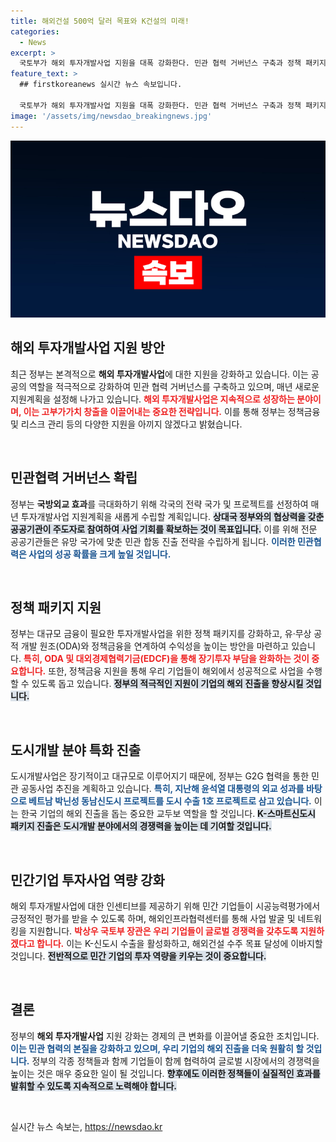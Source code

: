```yaml
---
title: 해외건설 500억 달러 목표와 K건설의 미래!
categories:
  - News
excerpt: >
  국토부가 해외 투자개발사업 지원을 대폭 강화한다. 민관 협력 거버넌스 구축과 정책 패키지를 통해 기업의 글로벌 경쟁력을 높이며, 고부가가치 시장으로의 진출을 적극 촉진할 예정이다. 이는 한국 기업들이 글로벌 인프라 시장에서 입지를 다질 기회를 제공할 것으로 기대된다.
feature_text: >
  ## firstkoreanews 실시간 뉴스 속보입니다.

  국토부가 해외 투자개발사업 지원을 대폭 강화한다. 민관 협력 거버넌스 구축과 정책 패키지를 통해 기업의 글로벌 경쟁력을 높이며, 고부가가치 시장으로의 진출을 적극 촉진할 예정이다. 이는 한국 기업들이 글로벌 인프라 시장에서 입지를 다질 기회를 제공할 것으로 기대된다.
image: '/assets/img/newsdao_breakingnews.jpg'
---
```


<p><img src="/assets/img/newsdao_breakingnews.jpg" alt="firstkoreanews 속보" /></p>



<h2 data-ke-size="size26">해외 투자개발사업 지원 방안</h2>

<p data-ke-size="size16">최근 정부는 본격적으로 <b>해외 투자개발사업</b>에 대한 지원을 강화하고 있습니다. 이는 공공의 역할을 적극적으로 강화하여 민관 협력 거버넌스를 구축하고 있으며, 매년 새로운 지원계획을 설정해 나가고 있습니다. <b><span style="color: #ee2323;">해외 투자개발사업은 지속적으로 성장하는 분야이며, 이는 고부가가치 창출을 이끌어내는 중요한 전략입니다.</span></b> 이를 통해 정부는 정책금융 및 리스크 관리 등의 다양한 지원을 아끼지 않겠다고 밝혔습니다.</p>

<p data-ke-size="size16">&nbsp;</p>

<h2 data-ke-size="size26">민관협력 거버넌스 확립</h2>

<p data-ke-size="size16">정부는 <b>국방외교 효과</b>를 극대화하기 위해 각국의 전략 국가 및 프로젝트를 선정하여 매년 투자개발사업 지원계획을 새롭게 수립할 계획입니다. <b><span style="background-color: #21538527;">상대국 정부와의 협상력을 갖춘 공공기관이 주도자로 참여하여 사업 기회를 확보하는 것이 목표입니다.</span></b> 이를 위해 전문 공공기관들은 유망 국가에 맞춘 민관 합동 진출 전략을 수립하게 됩니다. <b><span style="color: #1a5490;">이러한 민관협력은 사업의 성공 확률을 크게 높일 것입니다.</span></b></p>

<p data-ke-size="size16">&nbsp;</p>

<h2 data-ke-size="size26">정책 패키지 지원</h2>

<p data-ke-size="size16">정부는 대규모 금융이 필요한 투자개발사업을 위한 정책 패키지를 강화하고, 유·무상 공적 개발 원조(ODA)와 정책금융을 연계하여 수익성을 높이는 방안을 마련하고 있습니다. <b><span style="color: #ee2323;">특히, ODA 및 대외경제협력기금(EDCF)을 통해 장기투자 부담을 완화하는 것이 중요합니다.</span></b> 또한, 정책금융 지원을 통해 우리 기업들이 해외에서 성공적으로 사업을 수행할 수 있도록 돕고 있습니다. <b><span style="background-color: #21538527;">정부의 적극적인 지원이 기업의 해외 진출을 향상시킬 것입니다.</span></b></p>

<p data-ke-size="size16">&nbsp;</p>

<h2 data-ke-size="size26">도시개발 분야 특화 진출</h2>

<p data-ke-size="size16">도시개발사업은 장기적이고 대규모로 이루어지기 때문에, 정부는 G2G 협력을 통한 민관 공동사업 추진을 계획하고 있습니다. <b><span style="color: #1a5490;">특히, 지난해 윤석열 대통령의 외교 성과를 바탕으로 베트남 박닌성 동남신도시 프로젝트를 도시 수출 1호 프로젝트로 삼고 있습니다.</span></b> 이는 한국 기업의 해외 진출을 돕는 중요한 교두보 역할을 할 것입니다. <b><span style="background-color: #21538527;">K-스마트신도시 패키지 진출은 도시개발 분야에서의 경쟁력을 높이는 데 기여할 것입니다.</span></b></p>

<p data-ke-size="size16">&nbsp;</p>

<h2 data-ke-size="size26">민간기업 투자사업 역량 강화</h2>

<p data-ke-size="size16">해외 투자개발사업에 대한 인센티브를 제공하기 위해 민간 기업들이 시공능력평가에서 긍정적인 평가를 받을 수 있도록 하며, 해외인프라협력센터를 통해 사업 발굴 및 네트워킹을 지원합니다. <b><span style="color: #ee2323;">박상우 국토부 장관은 우리 기업들이 글로벌 경쟁력을 갖추도록 지원하겠다고 합니다.</span></b> 이는 K-신도시 수출을 활성화하고, 해외건설 수주 목표 달성에 이바지할 것입니다. <b><span style="background-color: #21538527;">전반적으로 민간 기업의 투자 역량을 키우는 것이 중요합니다.</span></b></p>

<p data-ke-size="size16">&nbsp;</p>

<h2 data-ke-size="size26">결론</h2>

<p data-ke-size="size16">정부의 <b>해외 투자개발사업</b> 지원 강화는 경제의 큰 변화를 이끌어낼 중요한 조치입니다. <b><span style="color: #1a5490;">이는 민관 협력의 본질을 강화하고 있으며, 우리 기업의 해외 진출을 더욱 원활히 할 것입니다.</span></b> 정부의 각종 정책들과 함께 기업들이 함께 협력하여 글로벌 시장에서의 경쟁력을 높이는 것은 매우 중요한 일이 될 것입니다. <b><span style="background-color: #21538527;">향후에도 이러한 정책들이 실질적인 효과를 발휘할 수 있도록 지속적으로 노력해야 합니다.</span></b></p>

<p data-ke-size="size16">&nbsp;</p>


실시간 뉴스 속보는, <a href="https://newsdao.kr" rel="dofollow">https://newsdao.kr</a>


